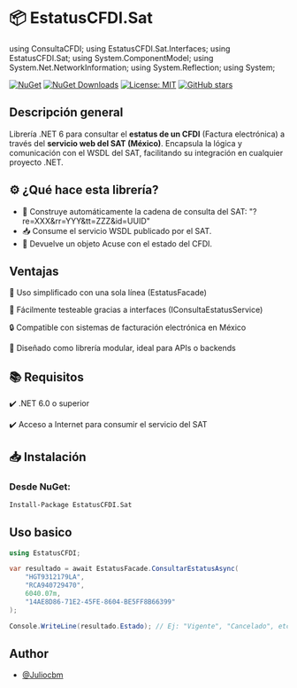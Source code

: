 # 📦 EstatusCFDI.Sat

using ConsultaCFDI;
using EstatusCFDI.Sat.Interfaces;
using EstatusCFDI.Sat;
using System.ComponentModel;
using System.Net.NetworkInformation;
using System.Reflection;
using System;

[![NuGet](https://img.shields.io/nuget/v/EstatusCFDI.Sat.svg?style=flat-square)](https://www.nuget.org/packages/EstatusCFDI.Sat/)
[![NuGet Downloads](https://img.shields.io/nuget/dt/EstatusCFDI.Sat.svg?style=flat-square)](https://www.nuget.org/packages/EstatusCFDI.Sat/)
[![License: MIT](https://img.shields.io/badge/License-MIT-blue.svg?style=flat-square)](https://opensource.org/licenses/MIT)
[![GitHub stars](https://img.shields.io/github/stars/Juliocbm/EstatusCFDI.Sat?style=flat-square)](https://github.com/Juliocbm/EstatusCFDI.Sat/stargazers)


## Descripción general
Librería .NET 6 para consultar el **estatus de un CFDI** (Factura electrónica) a través del **servicio web del SAT (México)**. Encapsula la lógica y comunicación con el WSDL del SAT, facilitando su integración en cualquier proyecto .NET.


## ⚙️ ¿Qué hace esta librería?
- 📝 Construye automáticamente la cadena de consulta del SAT: "?re=XXX&rr=YYY&tt=ZZZ&id=UUID"
- 📥 Consume el servicio WSDL publicado por el SAT.
- 🔁 Devuelve un objeto Acuse con el estado del CFDI.

## Ventajas
🎯 Uso simplificado con una sola línea (EstatusFacade)

🧪 Fácilmente testeable gracias a interfaces (IConsultaEstatusService)

🔒 Compatible con sistemas de facturación electrónica en México

🧩 Diseñado como librería modular, ideal para APIs o backends

## 📚 Requisitos
✔️ .NET 6.0 o superior

✔️ Acceso a Internet para consumir el servicio del SAT
## 📥 Instalación
### Desde NuGet:

```bash
Install-Package EstatusCFDI.Sat
```
## Uso basico

```csharp
using EstatusCFDI;

var resultado = await EstatusFacade.ConsultarEstatusAsync(
    "HGT9312179LA",
    "RCA940729470",
    6040.07m,
    "14AE8D86-71E2-45FE-8604-BE5FF8B66399"
);

Console.WriteLine(resultado.Estado); // Ej: "Vigente", "Cancelado", etc.
```

## Author

- [@Juliocbm](https://github.com/Juliocbm)


